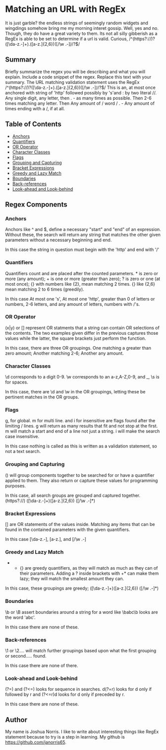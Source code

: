 # Matching an URL with RegEx

It is just garble? the endless strings of seemingly random widgets and wingdings somehow bring me my morning interet gossip. Well, yes and no. Though, they do have a great variety to them. Its not all silly gibberish as a RegEx is able to be set to determine if a url is valid. 
Curious,  /^(https?:\/\/)?([\da-z\.-]+)\.([a-z\.]{2,6})([\/\w \.-]*)*\/?$/
## Summary

Briefly summarize the regex you will be describing and what you will explain. Include a code snippet of the regex. Replace this text with your summary.
The URL matching validation statement uses the RegEx 
/^(https?:\/\/)?([\da-z\.-]+)\.([a-z\.]{2,6})([\/\w \.-]*)*\/?$/
This is an, at most once anchored with string of 'http' followed possibly by 's'and : by two literal //. Any single digit, any letter, then . - as many times as possible.  Then 2-6 times matching any letter. Then Any amount of / word / . - Any amount of times ending with a /, if at all.

## Table of Contents

- [Anchors](#anchors)
- [Quantifiers](#quantifiers)
- [OR Operator](#or-operator)
- [Character Classes](#character-classes)
- [Flags](#flags)
- [Grouping and Capturing](#grouping-and-capturing)
- [Bracket Expressions](#bracket-expressions)
- [Greedy and Lazy Match](#greedy-and-lazy-match)
- [Boundaries](#boundaries)
- [Back-references](#back-references)
- [Look-ahead and Look-behind](#look-ahead-and-look-behind)

## Regex Components

### Anchors

Anchors like ^ and $, define a necessary "start" and "end" of an expression. Without these, the search will return any string that matches the other given parameters without a necessary beginning and end. 

In this case the string in question must begin with the 'http' and end with '/'

### Quantifiers

Quantifiers count and are placed after the counted parameters. * is zero or more (any amount); + is one or more (greater than zero); ? is zero or one (at most once); {} with numbers like {2}, mean matching 2 times. {} like {2,6} mean matching 2 to 6 times (greedily).

In this case At most one 's', At most one 'http', greater than 0 of letters or numbers, 2-6 letters, and any amount of letters, numbers with /'s. 

### OR Operator

(x|y) or [] represent OR statments that a string can contain OR selections of the contents. The two examples given differ in the previous captures those values while the latter, the square brackets just perform the function.

In this case, there are three OR groupings. One matching a greater than zero amount; Another matching 2-6; Another any amount.

### Character Classes

\d corresponds to a digit 0-9. \w corresponds to an a-z,A-Z,0-9, and _, \s is for spaces.

In this case, there are \d and \w in the OR groupings, letting these be pertinent matches in the OR groups.

### Flags

g, for global. m for multi line. and i for insensitive are flags found after the limiting / lines.
g will return as many results that fit and not stop at the first. m will match a start and end of a line not just a string. i will make the search case insensitive.

In this case nothing is called as this is written as a validation statement, so not a text search. 

### Grouping and Capturing

() will group components together to be searched for or have a quantifier applied to them. They also  return or capture these values for programming purposes. 

In this case, all search groups are grouped and captured together. (https?:\/\/) ([\da-z\.-]+)([a-z\.]{2,6}) ([\/\w \.-]*)

### Bracket Expressions

[] are OR statements of the values inside. Matching any items that can be found in the contained parameters with the given quantifiers.

In this case [\da-z\.-], [a-z\.], and [\/\w \.-]

### Greedy and Lazy Match

+ * {} are greedy quantifiers, as they will match as much as they can of their parameters. 
Adding a ? inside brackets with +* can make them lazy; they will match the smallest amount they can. 

In this case, these groupings are greedy; ([\da-z\.-]+)([a-z\.]{2,6}) ([\/\w \.-]*)

### Boundaries

\b or \B assert boundaries around a string for a word like \babc\b looks are the word 'abc'.

In this case there are none of these. 

### Back-references

\1 or \2.... will match further groupings based upon what the first grouping or second..... found.

In this case there are none of there.

### Look-ahead and Look-behind

(?=) and (?<=) looks for sequence in searches. d(?=r) looks for d only if followed by r and (?<=r)d looks for d only if preceded by r.

In this case there are none of these. 

## Author

My name is Joshua Norris. I like to write about interesting things like RegEx statement because to try is a step in learning. My github is https://github.com/janorris65. 